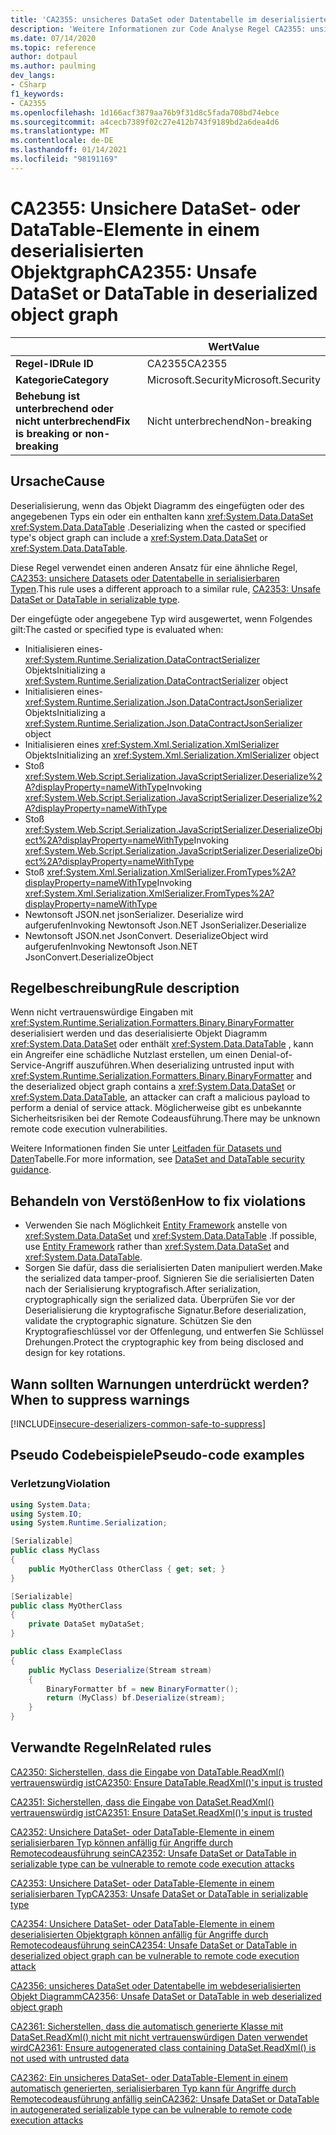 ```yaml
---
title: 'CA2355: unsicheres DataSet oder Datentabelle im deserialisierten Objekt Diagramm (Code Analyse)'
description: 'Weitere Informationen zur Code Analyse Regel CA2355: unsichere Datasets oder Datentabelle im deserialisierten Objekt Diagramm'
ms.date: 07/14/2020
ms.topic: reference
author: dotpaul
ms.author: paulming
dev_langs:
- CSharp
f1_keywords:
- CA2355
ms.openlocfilehash: 1d166acf3879aa76b9f31d8c5fada708bd74ebce
ms.sourcegitcommit: a4cecb7389f02c27e412b743f9189bd2a6dea4d6
ms.translationtype: MT
ms.contentlocale: de-DE
ms.lasthandoff: 01/14/2021
ms.locfileid: "98191169"
---
```

# <a name="ca2355-unsafe-dataset-or-datatable-in-deserialized-object-graph"></a><span data-ttu-id="f73fa-103">CA2355: Unsichere DataSet- oder DataTable-Elemente in einem deserialisierten Objektgraph</span><span class="sxs-lookup"><span data-stu-id="f73fa-103">CA2355: Unsafe DataSet or DataTable in deserialized object graph</span></span>

| | <span data-ttu-id="f73fa-104">Wert</span><span class="sxs-lookup"><span data-stu-id="f73fa-104">Value</span></span> |
|-|-|
| <span data-ttu-id="f73fa-105">**Regel-ID**</span><span class="sxs-lookup"><span data-stu-id="f73fa-105">**Rule ID**</span></span> |<span data-ttu-id="f73fa-106">CA2355</span><span class="sxs-lookup"><span data-stu-id="f73fa-106">CA2355</span></span>|
| <span data-ttu-id="f73fa-107">**Kategorie**</span><span class="sxs-lookup"><span data-stu-id="f73fa-107">**Category**</span></span> |<span data-ttu-id="f73fa-108">Microsoft.Security</span><span class="sxs-lookup"><span data-stu-id="f73fa-108">Microsoft.Security</span></span>|
| <span data-ttu-id="f73fa-109">**Behebung ist unterbrechend oder nicht unterbrechend**</span><span class="sxs-lookup"><span data-stu-id="f73fa-109">**Fix is breaking or non-breaking**</span></span> |<span data-ttu-id="f73fa-110">Nicht unterbrechend</span><span class="sxs-lookup"><span data-stu-id="f73fa-110">Non-breaking</span></span>|

## <a name="cause"></a><span data-ttu-id="f73fa-111">Ursache</span><span class="sxs-lookup"><span data-stu-id="f73fa-111">Cause</span></span>

<span data-ttu-id="f73fa-112">Deserialisierung, wenn das Objekt Diagramm des eingefügten oder des angegebenen Typs ein oder ein enthalten kann <xref:System.Data.DataSet> <xref:System.Data.DataTable> .</span><span class="sxs-lookup"><span data-stu-id="f73fa-112">Deserializing when the casted or specified type's object graph can include a <xref:System.Data.DataSet> or <xref:System.Data.DataTable>.</span></span>

<span data-ttu-id="f73fa-113">Diese Regel verwendet einen anderen Ansatz für eine ähnliche Regel, [CA2353: unsichere Datasets oder Datentabelle in serialisierbaren Typen](ca2353.md).</span><span class="sxs-lookup"><span data-stu-id="f73fa-113">This rule uses a different approach to a similar rule, [CA2353: Unsafe DataSet or DataTable in serializable type](ca2353.md).</span></span>

<span data-ttu-id="f73fa-114">Der eingefügte oder angegebene Typ wird ausgewertet, wenn Folgendes gilt:</span><span class="sxs-lookup"><span data-stu-id="f73fa-114">The casted or specified type is evaluated when:</span></span>

- <span data-ttu-id="f73fa-115">Initialisieren eines- <xref:System.Runtime.Serialization.DataContractSerializer> Objekts</span><span class="sxs-lookup"><span data-stu-id="f73fa-115">Initializing a <xref:System.Runtime.Serialization.DataContractSerializer> object</span></span>
- <span data-ttu-id="f73fa-116">Initialisieren eines- <xref:System.Runtime.Serialization.Json.DataContractJsonSerializer> Objekts</span><span class="sxs-lookup"><span data-stu-id="f73fa-116">Initializing a <xref:System.Runtime.Serialization.Json.DataContractJsonSerializer> object</span></span>
- <span data-ttu-id="f73fa-117">Initialisieren eines <xref:System.Xml.Serialization.XmlSerializer> Objekts</span><span class="sxs-lookup"><span data-stu-id="f73fa-117">Initializing an <xref:System.Xml.Serialization.XmlSerializer> object</span></span>
- <span data-ttu-id="f73fa-118">Stoß <xref:System.Web.Script.Serialization.JavaScriptSerializer.Deserialize%2A?displayProperty=nameWithType></span><span class="sxs-lookup"><span data-stu-id="f73fa-118">Invoking <xref:System.Web.Script.Serialization.JavaScriptSerializer.Deserialize%2A?displayProperty=nameWithType></span></span>
- <span data-ttu-id="f73fa-119">Stoß <xref:System.Web.Script.Serialization.JavaScriptSerializer.DeserializeObject%2A?displayProperty=nameWithType></span><span class="sxs-lookup"><span data-stu-id="f73fa-119">Invoking <xref:System.Web.Script.Serialization.JavaScriptSerializer.DeserializeObject%2A?displayProperty=nameWithType></span></span>
- <span data-ttu-id="f73fa-120">Stoß <xref:System.Xml.Serialization.XmlSerializer.FromTypes%2A?displayProperty=nameWithType></span><span class="sxs-lookup"><span data-stu-id="f73fa-120">Invoking <xref:System.Xml.Serialization.XmlSerializer.FromTypes%2A?displayProperty=nameWithType></span></span>
- <span data-ttu-id="f73fa-121">Newtonsoft JSON.net jsonSerializer. Deserialize wird aufgerufen</span><span class="sxs-lookup"><span data-stu-id="f73fa-121">Invoking Newtonsoft Json.NET JsonSerializer.Deserialize</span></span>
- <span data-ttu-id="f73fa-122">Newtonsoft JSON.net JsonConvert. DeserializeObject wird aufgerufen</span><span class="sxs-lookup"><span data-stu-id="f73fa-122">Invoking Newtonsoft Json.NET JsonConvert.DeserializeObject</span></span>

## <a name="rule-description"></a><span data-ttu-id="f73fa-123">Regelbeschreibung</span><span class="sxs-lookup"><span data-stu-id="f73fa-123">Rule description</span></span>

<span data-ttu-id="f73fa-124">Wenn nicht vertrauenswürdige Eingaben mit <xref:System.Runtime.Serialization.Formatters.Binary.BinaryFormatter> deserialisiert werden und das deserialisierte Objekt Diagramm <xref:System.Data.DataSet> oder enthält <xref:System.Data.DataTable> , kann ein Angreifer eine schädliche Nutzlast erstellen, um einen Denial-of-Service-Angriff auszuführen.</span><span class="sxs-lookup"><span data-stu-id="f73fa-124">When deserializing untrusted input with <xref:System.Runtime.Serialization.Formatters.Binary.BinaryFormatter> and the deserialized object graph contains a <xref:System.Data.DataSet> or <xref:System.Data.DataTable>, an attacker can craft a malicious payload to perform a denial of service attack.</span></span> <span data-ttu-id="f73fa-125">Möglicherweise gibt es unbekannte Sicherheitsrisiken bei der Remote Codeausführung.</span><span class="sxs-lookup"><span data-stu-id="f73fa-125">There may be unknown remote code execution vulnerabilities.</span></span>

<span data-ttu-id="f73fa-126">Weitere Informationen finden Sie unter [Leitfaden für Datasets und Daten](../../../framework/data/adonet/dataset-datatable-dataview/security-guidance.md)Tabelle.</span><span class="sxs-lookup"><span data-stu-id="f73fa-126">For more information, see [DataSet and DataTable security guidance](../../../framework/data/adonet/dataset-datatable-dataview/security-guidance.md).</span></span>

## <a name="how-to-fix-violations"></a><span data-ttu-id="f73fa-127">Behandeln von Verstößen</span><span class="sxs-lookup"><span data-stu-id="f73fa-127">How to fix violations</span></span>

- <span data-ttu-id="f73fa-128">Verwenden Sie nach Möglichkeit [Entity Framework](/ef/) anstelle von <xref:System.Data.DataSet> und <xref:System.Data.DataTable> .</span><span class="sxs-lookup"><span data-stu-id="f73fa-128">If possible, use [Entity Framework](/ef/) rather than <xref:System.Data.DataSet> and <xref:System.Data.DataTable>.</span></span>
- <span data-ttu-id="f73fa-129">Sorgen Sie dafür, dass die serialisierten Daten manipuliert werden.</span><span class="sxs-lookup"><span data-stu-id="f73fa-129">Make the serialized data tamper-proof.</span></span> <span data-ttu-id="f73fa-130">Signieren Sie die serialisierten Daten nach der Serialisierung kryptografisch.</span><span class="sxs-lookup"><span data-stu-id="f73fa-130">After serialization, cryptographically sign the serialized data.</span></span> <span data-ttu-id="f73fa-131">Überprüfen Sie vor der Deserialisierung die kryptografische Signatur.</span><span class="sxs-lookup"><span data-stu-id="f73fa-131">Before deserialization, validate the cryptographic signature.</span></span> <span data-ttu-id="f73fa-132">Schützen Sie den Kryptografieschlüssel vor der Offenlegung, und entwerfen Sie Schlüssel Drehungen.</span><span class="sxs-lookup"><span data-stu-id="f73fa-132">Protect the cryptographic key from being disclosed and design for key rotations.</span></span>

## <a name="when-to-suppress-warnings"></a><span data-ttu-id="f73fa-133">Wann sollten Warnungen unterdrückt werden?</span><span class="sxs-lookup"><span data-stu-id="f73fa-133">When to suppress warnings</span></span>

[!INCLUDE[insecure-deserializers-common-safe-to-suppress](~/includes/code-analysis/insecure-deserializers-common-safe-to-suppress.md)]

## <a name="pseudo-code-examples"></a><span data-ttu-id="f73fa-134">Pseudo Codebeispiele</span><span class="sxs-lookup"><span data-stu-id="f73fa-134">Pseudo-code examples</span></span>

### <a name="violation"></a><span data-ttu-id="f73fa-135">Verletzung</span><span class="sxs-lookup"><span data-stu-id="f73fa-135">Violation</span></span>

```csharp
using System.Data;
using System.IO;
using System.Runtime.Serialization;

[Serializable]
public class MyClass
{
    public MyOtherClass OtherClass { get; set; }
}

[Serializable]
public class MyOtherClass
{
    private DataSet myDataSet;
}

public class ExampleClass
{
    public MyClass Deserialize(Stream stream)
    {
        BinaryFormatter bf = new BinaryFormatter();
        return (MyClass) bf.Deserialize(stream);
    }
}
```

## <a name="related-rules"></a><span data-ttu-id="f73fa-136">Verwandte Regeln</span><span class="sxs-lookup"><span data-stu-id="f73fa-136">Related rules</span></span>

[<span data-ttu-id="f73fa-137">CA2350: Sicherstellen, dass die Eingabe von DataTable.ReadXml() vertrauenswürdig ist</span><span class="sxs-lookup"><span data-stu-id="f73fa-137">CA2350: Ensure DataTable.ReadXml()'s input is trusted</span></span>](ca2350.md)

[<span data-ttu-id="f73fa-138">CA2351: Sicherstellen, dass die Eingabe von DataSet.ReadXml() vertrauenswürdig ist</span><span class="sxs-lookup"><span data-stu-id="f73fa-138">CA2351: Ensure DataSet.ReadXml()'s input is trusted</span></span>](ca2351.md)

[<span data-ttu-id="f73fa-139">CA2352: Unsichere DataSet- oder DataTable-Elemente in einem serialisierbaren Typ können anfällig für Angriffe durch Remotecodeausführung sein</span><span class="sxs-lookup"><span data-stu-id="f73fa-139">CA2352: Unsafe DataSet or DataTable in serializable type can be vulnerable to remote code execution attacks</span></span>](ca2352.md)

[<span data-ttu-id="f73fa-140">CA2353: Unsichere DataSet- oder DataTable-Elemente in einem serialisierbaren Typ</span><span class="sxs-lookup"><span data-stu-id="f73fa-140">CA2353: Unsafe DataSet or DataTable in serializable type</span></span>](ca2353.md)

[<span data-ttu-id="f73fa-141">CA2354: Unsichere DataSet- oder DataTable-Elemente in einem deserialisierten Objektgraph können anfällig für Angriffe durch Remotecodeausführung sein</span><span class="sxs-lookup"><span data-stu-id="f73fa-141">CA2354: Unsafe DataSet or DataTable in deserialized object graph can be vulnerable to remote code execution attack</span></span>](ca2354.md)

[<span data-ttu-id="f73fa-142">CA2356: unsicheres DataSet oder Datentabelle im webdeserialisierten Objekt Diagramm</span><span class="sxs-lookup"><span data-stu-id="f73fa-142">CA2356: Unsafe DataSet or DataTable in web deserialized object graph</span></span>](ca2356.md)

[<span data-ttu-id="f73fa-143">CA2361: Sicherstellen, dass die automatisch generierte Klasse mit DataSet.ReadXml() nicht mit nicht vertrauenswürdigen Daten verwendet wird</span><span class="sxs-lookup"><span data-stu-id="f73fa-143">CA2361: Ensure autogenerated class containing DataSet.ReadXml() is not used with untrusted data</span></span>](ca2361.md)

[<span data-ttu-id="f73fa-144">CA2362: Ein unsicheres DataSet- oder DataTable-Element in einem automatisch generierten, serialisierbaren Typ kann für Angriffe durch Remotecodeausführung anfällig sein</span><span class="sxs-lookup"><span data-stu-id="f73fa-144">CA2362: Unsafe DataSet or DataTable in autogenerated serializable type can be vulnerable to remote code execution attacks</span></span>](ca2362.md)
